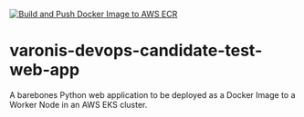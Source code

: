 [![Build and Push Docker Image to AWS ECR](https://github.com/NicholasYamamoto/varonis-devops-candidate-test-web-app/actions/workflows/build_and_push_to_ecr.yml/badge.svg?branch=master)](https://github.com/NicholasYamamoto/varonis-devops-candidate-test-web-app/actions/workflows/build_and_push_to_ecr.yml)
# varonis-devops-candidate-test-web-app
A barebones Python web application to be deployed as a Docker Image to a Worker Node in an AWS EKS cluster.
